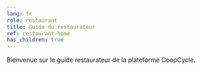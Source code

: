 ```yaml
---
lang: fr
role: restaurant
title: Guide du restaurateur
ref: restaurant-home
has_children: true
---
```


Bienvenue sur le guide restaurateur de la plateforme CoopCycle.
